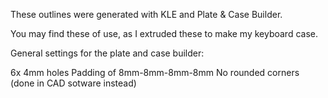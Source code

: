 These outlines were generated with KLE and Plate & Case Builder.

You may find these of use, as I extruded these to make my keyboard case.

General settings for the plate and case builder:

6x 4mm holes
Padding of 8mm-8mm-8mm-8mm
No rounded corners (done in CAD sotware instead)
